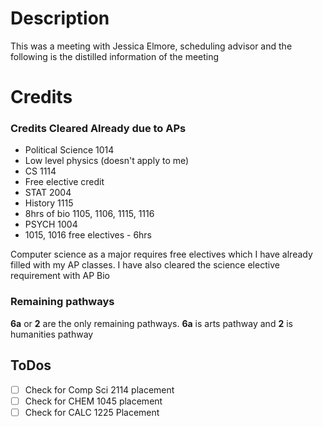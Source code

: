 
# Description 

This was a meeting with Jessica Elmore, scheduling advisor and the following is the distilled information of the meeting

# Credits

### Credits Cleared Already due to APs

- Political Science 1014
- Low level physics (doesn't apply to me)
- CS 1114
- Free elective credit
- STAT 2004
- History 1115
- 8hrs of bio 1105, 1106, 1115, 1116
- PSYCH 1004
- 1015, 1016 free electives - 6hrs

Computer science as a major requires free electives which I have already filled with my AP classes. I have also cleared the science elective requirement with AP Bio

### Remaining pathways

**6a** or **2** are the only remaining pathways. **6a** is arts pathway and **2** is humanities pathway

## ToDos

- [ ] Check for Comp Sci 2114 placement
- [ ] Check for CHEM 1045 placement
- [ ] Check for CALC 1225 Placement 